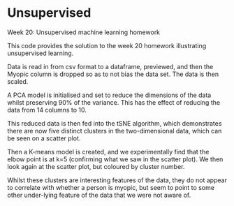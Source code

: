 # Unsupervised
Week 20: Unsupervised machine learning homework

This code provides the solution to the week 20 homework illustrating unsupervised learning.

Data is read in from csv format to a dataframe, previewed, and then the Myopic column is dropped so as to not bias the data set. The data is then scaled.

A PCA model is initialised and set to reduce the dimensions of the data whilst preserving 90% of the variance. This has the effect of reducing the data from 14 columns to 10.

This reduced data is then fed into the tSNE algorithm, which demonstrates there are now five distinct clusters in the two-dimensional data, which can be seen on a scatter plot.

Then a K-means model is created, and we experimentally find that the elbow point is at k=5 (confirming what we saw in the scatter plot). We then look again at the scatter plot, but coloured by cluster number.

Whilst these clusters are interesting features of the data, they do not appear to correlate with whether a person is myopic, but seem to point to some other under-lying feature of the data that we were not aware of.

